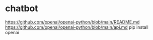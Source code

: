 # chatbot
https://github.com/openai/openai-python/blob/main/README.md
https://github.com/openai/openai-python/blob/main/api.md
pip install openai
